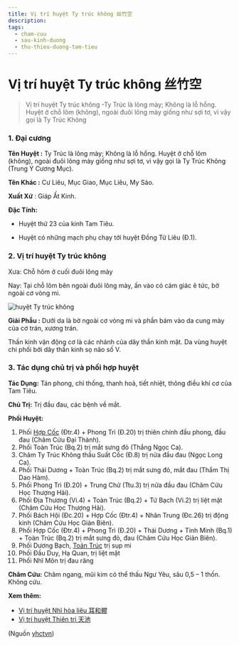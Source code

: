 ```yaml
---
title: Vị trí huyệt Ty trúc không 丝竹空
description: 
tags:
  - cham-cuu
  - sau-kinh-duong
  - thu-thieu-duong-tam-tieu
---
```


# Vị trí huyệt Ty trúc không 丝竹空 

> Vị trí huyệt Ty trúc không -Ty Trúc là lông mày; Không là lỗ hổng. Huyệt ở chỗ lõm (không), ngoài đuôi lông mày giống như sợi tơ, vì vậy gọi là Ty Trúc Không

### 1. Đại cương

**Tên Huyệt :** Ty Trúc là lông mày; Không là lỗ hổng. Huyệt ở chỗ lõm (không), ngoài đuôi lông mày giống như sợi tơ, vì vậy gọi là Ty Trúc Không (Trung Y Cương Mục).

**Tên Khác :** Cư Liêu, Mục Giao, Mục Liêu, My Sảo.

**Xuất Xứ** : Giáp Ất Kinh.

**Đặc Tính:**

+ Huyệt thứ 23 của kinh Tam Tiêu.

+ Huyệt có những mạch phụ chạy tới huyệt Đồng Tử Liêu (Đ.1).

### 2. Vị trí huyệt Ty trúc không

Xưa: Chỗ hõm ở cuối đuôi lông mày

Nay: Tại chỗ lõm bên ngoài đuôi lông mày, ấn vào có cảm giác ê tức, bờ ngoài cơ vòng mi.

![huyệt Ty trúc không](/imgs/yhctvn/huyet-ty-truc-khong-300x169.jpg)

**Giải Phẫu :** Dưới da là bờ ngoài cơ vòng mi và phần bám vào da cung mày của cơ trán, xương trán.

Thần kinh vận động cơ là các nhánh của dây thần kinh mặt. Da vùng huyệt chi phối bởi dây thần kinh sọ não số V.

### 3. Tác dụng chủ trị và phối hợp huyệt

**Tác Dụng:** Tán phong, chỉ thống, thanh hoả, tiết nhiệt, thông điều khí cơ của Tam Tiêu.

**Chủ Trị:** Trị đầu đau, các bệnh về mắt.

**Phối Huyệt:**

1. Phối [Hợp Cốc](/yhctvn/huyet-hop-coc-%e5%90%88-%e8%b0%b7/) (Đtr.4) + Phong Trì (Đ.20) trị thiên chính đầu phong, đầu đau (Châm Cứu Đại Thành).
2. Phối Toàn Trúc (Bq.2) trị mắt sưng đỏ (Thắng Ngọc Ca).
3. Châm Ty Trúc Không thấu Suất Cốc (Đ.8) trị nửa đầu đau (Ngọc Long Ca).
4. Phối Thái Dương + Toàn Trúc (Bq.2) trị mắt sưng đỏ, mắt đau (Thẩm Thị Dao Hàm).
5. Phối Phong Trì (Đ.20) + Trung Chử (Ttu.3) trị nửa đầu đau (Châm Cứu Học Thượng Hải).
6. Phối Địa Thương (Vi.4) + Toàn Trúc (Bq.2) + Tứ Bạch (Vi.2) trị liệt mặt (Châm Cứu Học Thượng Hải).
7. Phối Bách Hội (Đc.20) + Hợp Cốc (Đtr.4) + Nhân Trung (Đc.26) trị động kinh (Châm Cứu Học Giản Biên).
8. Phối Hợp Cốc (Đtr.4) + Phong Trì (Đ.20) + Thái Dương + Tinh Minh (Bq.1) + Toàn Trúc (Bq.2) trị mắt sưng đỏ, đau (Châm Cứu Học Giản Biên).
9. Phối Dương Bạch, [Toản Trúc](/yhctvn/vi-tri-huyet-toan-truc-%e6%94%92%e7%ab%b9/) trị sụp mi
10. Phối Đầu Duy, Hạ Quan, trị liệt mặt
11. Phối Nhĩ Môn trị đau răng

**Châm Cứu:** Châm ngang, mũi kim có thể thấu Ngư Yêu, sâu 0,5 – 1 thốn. Không cứu.

**Xem thêm:**

* [Vị trí huyệt Nhĩ hòa liêu 耳和髎](/yhctvn/vi-tri-huyet-nhi-hoa-lieu-%e8%80%b3%e5%92%8c%e9%ab%8e/)
* [Vị trí huyệt Thiên trì 天池](/yhctvn/vi-tri-huyet-thien-tri-%e5%a4%a9%e6%b1%a0/)

(Nguồn <a href="https://yhctvn.com/vi-tri-huyet-ty-truc-khong-丝竹空/" target="_blank">yhctvn</a>)

